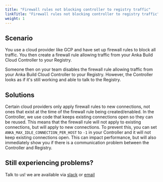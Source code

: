 ```yaml
---
title: "Firewall rules not blocking controller to registry traffic"
linkTitle: "Firewall rules not blocking controller to registry traffic"
weight: 1
---
```


## Scenario

You use a cloud provider like GCP and have set up firewall rules to block all traffic. You then create a firewall rule allowing traffic from your Anka Build Cloud Controller to your Registry.

Someone then on your team disables the firewall rule allowing traffic from your Anka Build Cloud Controller to your Registry. However, the Controller looks as if it's still working and able to talk to the Registry.

## Solutions

Certain cloud providers only apply firewall rules to new connections, not ones that exist at the time of the firewall rule being created/enabled. In the Controller, we use code that keeps existing connections open so they can be reused. This means that the firewall rule will not apply to existing connections, but will apply to new connections. To prevent this, you can set `ANKA_MAX_IDLE_CONNECTION_PER_HOST` to `-1` in your Controller and it will not keep existing connections open. This can impact performance, but will also immediately show you if there is a communication problem between the Controller and Registry.

## Still experiencing problems?

Talk to us! we are available via [slack](https://slack.veertu.com/) or [email](mailto:support@veertu.com)
